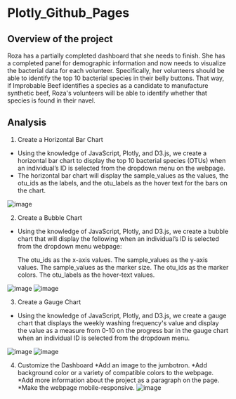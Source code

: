 # Plotly_Github_Pages

## Overview of the project
Roza has a partially completed dashboard that she needs to finish. She has a completed panel for demographic information and now needs to visualize the bacterial data for each volunteer. Specifically, her volunteers should be able to identify the top 10 bacterial species in their belly buttons. That way, if Improbable Beef identifies a species as a candidate to manufacture synthetic beef, Roza's volunteers will be able to identify whether that species is found in their navel.

## Analysis

1. Create a Horizontal Bar Chart
* Using the knowledge of JavaScript, Plotly, and D3.js, we create a horizontal bar chart to display the top 10 bacterial species (OTUs) when an individual’s ID is selected from the dropdown menu on the webpage. 
* The horizontal bar chart will display the sample_values as the values, the otu_ids as the labels, and the otu_labels as the hover text for the bars on the chart.

![image](https://user-images.githubusercontent.com/111020934/199644921-bcada235-23e8-4455-a78e-064c95c658d2.png)


2. Create a Bubble Chart
* Using the knowledge of JavaScript, Plotly, and D3.js, we create a bubble chart that will display the following when an individual’s ID is selected from the dropdown menu webpage:

  The otu_ids as the x-axis values.
  The sample_values as the y-axis values.
  The sample_values as the marker size.
  The otu_ids as the marker colors.
  The otu_labels as the hover-text values.
  
![image](https://user-images.githubusercontent.com/111020934/199645445-dacbc35b-a8d4-4d32-a92a-6fed3fb5cec3.png)
![image](https://user-images.githubusercontent.com/111020934/199645487-29c68cad-a08e-47b7-83e1-4a23bfed0778.png)

  
3. Create a Gauge Chart
* Using the knowledge of JavaScript, Plotly, and D3.js, we create a gauge chart that displays the weekly washing frequency's value and display the value as a measure from 0-10 on the progress bar in the gauge chart when an individual ID is selected from the dropdown menu.

![image](https://user-images.githubusercontent.com/111020934/199645379-d23ba555-cc23-476a-a682-f7dd5266291f.png)
![image](https://user-images.githubusercontent.com/111020934/199645408-820a8e2f-e07f-477d-b0f7-f83f334d9ac6.png)


4. Customize the Dashboard
*Add an image to the jumbotron.
*Add background color or a variety of compatible colors to the webpage.
*Add more information about the project as a paragraph on the page.
*Make the webpage mobile-responsive.
![image](https://user-images.githubusercontent.com/111020934/199645341-feb1cfb6-0a2b-4646-93d7-80c7ff909513.png)
